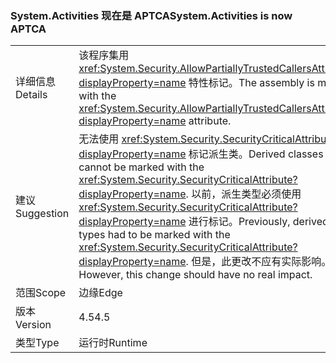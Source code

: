 ### <a name="systemactivities-is-now-aptca"></a><span data-ttu-id="56e82-101">System.Activities 现在是 APTCA</span><span class="sxs-lookup"><span data-stu-id="56e82-101">System.Activities is now APTCA</span></span>

|   |   |
|---|---|
|<span data-ttu-id="56e82-102">详细信息</span><span class="sxs-lookup"><span data-stu-id="56e82-102">Details</span></span>|<span data-ttu-id="56e82-103">该程序集用 <xref:System.Security.AllowPartiallyTrustedCallersAttribute?displayProperty=name> 特性标记。</span><span class="sxs-lookup"><span data-stu-id="56e82-103">The assembly is marked with the <xref:System.Security.AllowPartiallyTrustedCallersAttribute?displayProperty=name> attribute.</span></span>|
|<span data-ttu-id="56e82-104">建议</span><span class="sxs-lookup"><span data-stu-id="56e82-104">Suggestion</span></span>|<span data-ttu-id="56e82-105">无法使用 <xref:System.Security.SecurityCriticalAttribute?displayProperty=name> 标记派生类。</span><span class="sxs-lookup"><span data-stu-id="56e82-105">Derived classes cannot be marked with the <xref:System.Security.SecurityCriticalAttribute?displayProperty=name>.</span></span> <span data-ttu-id="56e82-106">以前，派生类型必须使用 <xref:System.Security.SecurityCriticalAttribute?displayProperty=name> 进行标记。</span><span class="sxs-lookup"><span data-stu-id="56e82-106">Previously, derived types had to be marked with the <xref:System.Security.SecurityCriticalAttribute?displayProperty=name>.</span></span> <span data-ttu-id="56e82-107">但是，此更改不应有实际影响。</span><span class="sxs-lookup"><span data-stu-id="56e82-107">However, this change should have no real impact.</span></span>|
|<span data-ttu-id="56e82-108">范围</span><span class="sxs-lookup"><span data-stu-id="56e82-108">Scope</span></span>|<span data-ttu-id="56e82-109">边缘</span><span class="sxs-lookup"><span data-stu-id="56e82-109">Edge</span></span>|
|<span data-ttu-id="56e82-110">版本</span><span class="sxs-lookup"><span data-stu-id="56e82-110">Version</span></span>|<span data-ttu-id="56e82-111">4.5</span><span class="sxs-lookup"><span data-stu-id="56e82-111">4.5</span></span>|
|<span data-ttu-id="56e82-112">类型</span><span class="sxs-lookup"><span data-stu-id="56e82-112">Type</span></span>|<span data-ttu-id="56e82-113">运行时</span><span class="sxs-lookup"><span data-stu-id="56e82-113">Runtime</span></span>|

